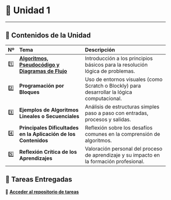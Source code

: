 # 📒 Unidad 1
---
## 🧩 Contenidos de la Unidad

| Nº | Tema | Descripción |
|:--:|:------|:-------------|
| 1️⃣ | [**Algoritmos, Pseudocódigo y Diagramas de Flujo**](Tema1.md) | Introducción a los principios básicos para la resolución lógica de problemas. |
| 2️⃣ | **Programación por Bloques** | Uso de entornos visuales (como Scratch o Blockly) para desarrollar la lógica computacional. |
| 3️⃣ | **Ejemplos de Algoritmos Lineales o Secuenciales** | Análisis de estructuras simples paso a paso con entradas, procesos y salidas. |
| 4️⃣ | **Principales Dificultades en la Aplicación de los Contenidos** | Reflexión sobre los desafíos comunes en la comprensión de algoritmos. |
| 5️⃣ | **Reflexión Crítica de los Aprendizajes** | Valoración personal del proceso de aprendizaje y su impacto en la formación profesional. |

## 📂 Tareas Entregadas

📎 [**Acceder al repositorio de tareas**](https://drive.google.com/drive/folders/1-cQZ-Kqn8GfTBBV5RKtuSyZaklMX-XKH?usp=drive_link)
